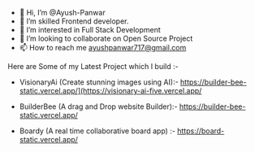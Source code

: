 - 👋 Hi, I’m @Ayush-Panwar
- 🌱 I’m skilled Frontend developer.
- 👀 I’m interested in Full Stack Development
- 💞️ I’m looking to collaborate on Open Source Project 
- 📫 How to reach me ayushpanwar717@gmail.com

 Here are Some of my Latest Project which I build :-

  - VisionaryAi (Create stunning images using AI):- https://builder-bee-static.vercel.app/](https://visionary-ai-five.vercel.app/
  
  - BuilderBee (A drag and Drop website Builder):- https://builder-bee-static.vercel.app/
  
  - Boardy (A real time collaborative board app) :- https://board-static.vercel.app/
  

